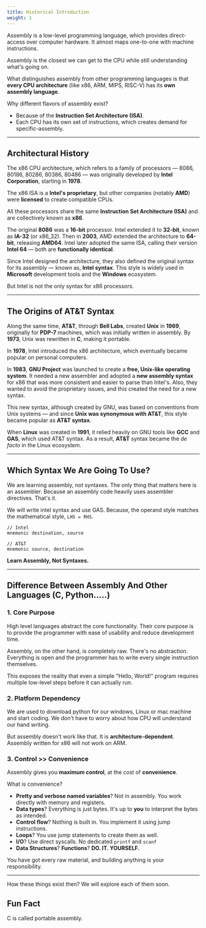 ```yaml
---
title: Historical Introduction
weight: 1
---
```


Assembly is a low-level programming language, which provides direct-access over computer hardware. It almost maps one-to-one with machine instructions.

Assembly is the closest we can get to the CPU while still understanding what's going on.

What distinguishes assembly from other programming languages is that **every CPU architecture** (like x86, ARM, MIPS, RISC-V) has its **own assembly language**.

Why different flavors of assembly exist?

* Because of the **Instruction Set Architecture (ISA)**.
* Each CPU has its own set of instructions, which creates demand for specific-assembly.

----

## Architectural History

The x86 CPU architecture, which refers to a family of processors — 8086, 80186, 80286, 80386, 80486 — was originally developed by **Intel Corporation**, starting in **1978**.

The x86 ISA is a **Intel's proprietary**, but other companies (notably **AMD**) were **licensed** to create compatible CPUs.

All these processors share the same **Instruction Set Architecture (ISA)** and are collectively known as **x86**.

The original **8086** was a **16-bit** processor. Intel extended it to **32-bit**, known as **IA-32** (or x86\_32). Then in **2003**, AMD extended the architecture to **64-bit**, releasing **AMD64**. Intel later adopted the same ISA, calling their version **Intel 64** — both are **functionally identical**.

Since Intel designed the architecture, they also defined the original syntax for its assembly — known as, **Intel syntax**. This style is widely used in **Microsoft** development tools and the **Windows** ecosystem.

But Intel is not the only syntax for x86 processors.

----

## The Origins of AT\&T Syntax

Along the same time, **AT\&T**, through **Bell Labs**, created **Unix** in **1969**, originally for **PDP-7** machines, which was initially written in assembly. By **1973**, Unix was rewritten in **C**, making it portable.

In **1978**, Intel introduced the x86 architecture, which eventually became popular on personal computers.

In **1983**, **GNU Project** was launched to create a **free, Unix-like operating system**. It needed a new assembler and adopted a **new assembly syntax** for x86 that was more consistent and easier to parse than Intel's. Also, they wanted to avoid the proprietary issues, and this created the need for a new syntax.

This new syntax, although created by GNU, was based on conventions from Unix systems — and since **Unix was synonymous with AT\&T**, this style became popular as **AT\&T syntax**.

When **Linux** was created in **1991**, it relied heavily on GNU tools like **GCC** and **GAS**, which used AT\&T syntax. As a result, **AT\&T** syntax became the _de facto_ in the Linux ecosystem.

----

## Which Syntax We Are Going To Use?

We are learning assembly, not syntaxes. The only thing that matters here is an assembler. Because an assembly code heavily uses assembler directives. That's it.

We will write intel syntax and use GAS. Because, the operand style matches the mathematical style, `LHS = RHS`.

```
// Intel
mnemonic destination, source

// AT&T
mnemonic source, destination
```

**Learn Assembly, Not Syntaxes.**

----

## Difference Between Assembly And Other Languages (C, Python.....)

### 1. Core Purpose

High level languages abstract the core functionality. Their core purpose is to provide the programmer with ease of usability and reduce development time.

Assembly, on the other hand, is completely raw. There's no abstraction. Everything is open and the programmer has to write every single instruction themselves.

This exposes the reality that even a simple "Hello, World!" program requires multiple low-level steps before it can actually run.

### 2. Platform Dependency

We are used to download python for our windows, Linux or mac machine and start coding. We don't have to worry about how CPU will understand our hand writing.

But assembly doesn't work like that. It is **architecture-dependent**. Assembly written for x86 will not work on ARM.

### 3. Control >> Convenience

Assembly gives you **maximum control**, at the cost of **convenience**.

What is convenience?

* **Pretty and verbose named variables**? Not in assembly. You work directly with memory and registers.
* **Data types**? Everything is just bytes. It's up to **you** to interpret the bytes as intended.
* **Control flow**? Nothing is built in. You implement it using jump instructions.
* **Loops**? You use jump statements to create them as well.
* **I/O**? Use direct syscalls. No dedicated `printf` and `scanf`
* **Data Structures**? **Functions**? **DO. IT. YOURSELF.**

You have got every raw material, and building anything is your responsibility.

----

How these things exist then? We will explore each of them soon.

## Fun Fact

C is called portable assembly.